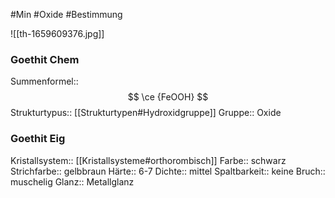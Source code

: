 #Min #Oxide #Bestimmung 

![[th-1659609376.jpg]]

### Goethit Chem

Summenformel:: $$ \ce {FeOOH} $$
Strukturtypus:: [[Strukturtypen#Hydroxidgruppe]]
Gruppe:: Oxide
<!--ID: 1705934303557-->


### Goethit Eig

Kristallsystem:: [[Kristallsysteme#orthorombisch]]
Farbe:: schwarz
Strichfarbe:: gelbbraun
Härte:: 6-7
Dichte:: mittel
Spaltbarkeit:: keine
Bruch:: muschelig
Glanz:: Metallglanz
<!--ID: 1705934303562-->




